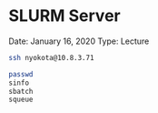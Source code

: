 # SLURM Server

Date: January 16, 2020
Type: Lecture

```bash
ssh nyokota@10.8.3.71
```

```bash
passwd
sinfo
sbatch
squeue
```
